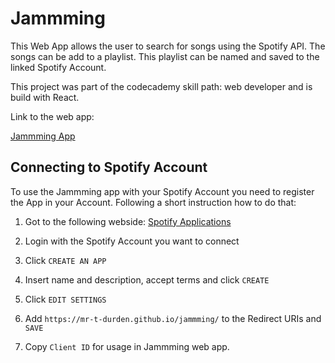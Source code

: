# Jammming

This Web App allows the user to search for songs using the Spotify API. The songs can be add to a playlist. This playlist can be named and saved to the linked Spotify Account.

This project was part of the codecademy skill path: web developer and is build with React.

Link to the web app:

[Jammming App](https://mr-t-durden.github.io/jammming/)

## Connecting to Spotify Account

To use the Jammming app with your Spotify Account you need to register the App in your Account. Following a short instruction how to do that:

1. Got to the following webside: [Spotify Applications](https://developer.spotify.com/my-applications/#!/applications)

2. Login with the Spotify Account you want to connect

3. Click `CREATE AN APP`

4. Insert name and description, accept terms and click `CREATE`

5. Click `EDIT SETTINGS`

6. Add `https://mr-t-durden.github.io/jammming/` to the Redirect URIs and `SAVE`

7. Copy `Client ID` for usage in Jammming web app.